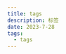 ```yaml
---
title: tags
description: 标签
date: 2023-7-28
tags:
  - tags
---
```

<script setup>
import tags from './components/tags.vue'
</script>
<tags/>